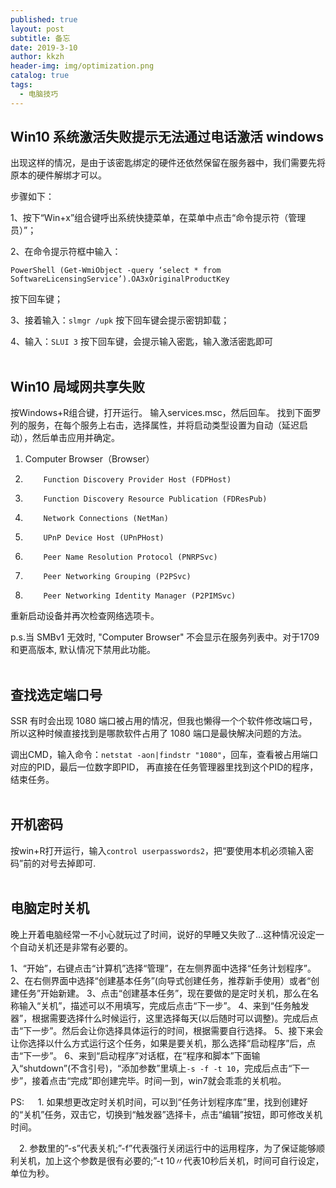 ```yaml
---
published: true
layout: post
subtitle: 备忘
date: 2019-3-10
author: kkzh
header-img: img/optimization.png
catalog: true
tags:
  - 电脑技巧
---
```

## Win10 系统激活失败提示无法通过电话激活 windows

出现这样的情况，是由于该密匙绑定的硬件还依然保留在服务器中，我们需要先将原本的硬件解绑才可以。

步骤如下：

1、按下“Win+x”组合键呼出系统快捷菜单，在菜单中点击“命令提示符（管理员）”；

2、在命令提示符框中输入：
```
PowerShell (Get-WmiObject -query ‘select * from SoftwareLicensingService’).OA3xOriginalProductKey
```
按下回车键；

3、接着输入：```slmgr /upk``` 按下回车键会提示密钥卸载；

4、输入：```SLUI 3``` 按下回车键，会提示输入密匙，输入激活密匙即可
<br><br>

## Win10 局域网共享失败

 按Windows+R组合键，打开运行。
输入services.msc，然后回车。
找到下面罗列的服务，在每个服务上右击，选择属性，并将启动类型设置为自动（延迟启动），然后单击应用并确定。
    
1. Computer Browser（Browser）
1.         Function Discovery Provider Host (FDPHost)
1.         Function Discovery Resource Publication (FDResPub)
1.         Network Connections (NetMan)
1.         UPnP Device Host (UPnPHost)
1.         Peer Name Resolution Protocol (PNRPSvc)
1.         Peer Networking Grouping (P2PSvc)
1.         Peer Networking Identity Manager (P2PIMSvc)

重新启动设备并再次检查网络选项卡。

p.s.当 SMBv1 无效时, "Computer Browser" 不会显示在服务列表中。对于1709和更高版本, 默认情况下禁用此功能。
<br><br>

## 查找选定端口号

SSR 有时会出现 1080 端口被占用的情况，但我也懒得一个个软件修改端口号，所以这种时候直接找到是哪款软件占用了 1080 端口是最快解决问题的方法。

调出CMD，输入命令：```netstat -aon|findstr "1080"```，回车，查看被占用端口对应的PID，最后一位数字即PID，
再直接在任务管理器里找到这个PID的程序，结束任务。
<br><br>

## 开机密码

按win+R打开运行，输入```control userpasswords2```，把“要使用本机必须输入密码”前的对号去掉即可.
<br><br>

## 电脑定时关机

晚上开着电脑经常一不小心就玩过了时间，说好的早睡又失败了…这种情况设定一个自动关机还是非常有必要的。

1、“开始”，右键点击“计算机”选择“管理”，在左侧界面中选择“任务计划程序”。
2、在右侧界面中选择“创建基本任务”(向导式创建任务，推荐新手使用）或者“创建任务”开始新建。
3、点击“创建基本任务”，现在要做的是定时关机，那么在名称输入“关机”，描述可以不用填写，完成后点击“下一步”。
4、来到“任务触发器”，根据需要选择什么时候运行，这里选择每天(以后随时可以调整)。完成后点击“下一步”。然后会让你选择具体运行的时间，根据需要自行选择。
5、接下来会让你选择以什么方式运行这个任务，如果是要关机，那么选择“启动程序”后，点击“下一步”。
6、来到“启动程序”对话框，在“程序和脚本”下面输入“shutdown”(不含引号)，“添加参数”里填上```-s -f -t 10```，完成后点击“下一步”，接着点击“完成”即创建完毕。时间一到，win7就会乖乖的关机啦。

PS: 
 　 1. 如果想更改定时关机时间，可以到“任务计划程序库”里，找到创建好的“关机”任务，双击它，切换到“触发器”选择卡，点击“编辑”按钮，即可修改关机时间。
  
  　2. 参数里的”-s”代表关机;”-f”代表强行关闭运行中的运用程序，为了保证能够顺利关机，加上这个参数是很有必要的;”-t 10〃代表10秒后关机，时间可自行设定，单位为秒。
